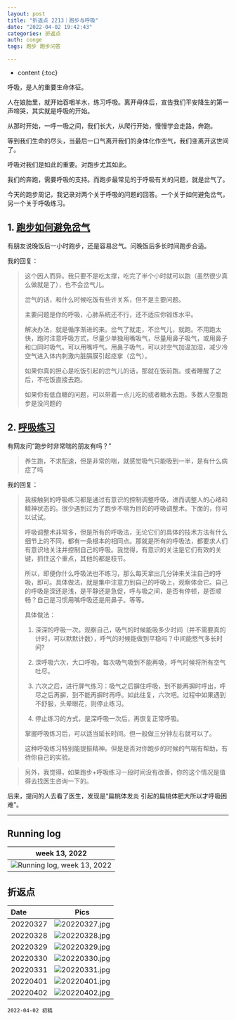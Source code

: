 ```yaml
---
layout: post
title: "折返点 2213｜跑步与呼吸"
date: "2022-04-02 19:42:43"
categories: 折返点
auth: conge
tags: 跑步 跑步问答

---
```

* content
{:toc}

呼吸，是人的重要生命体征。

人在娘胎里，就开始吞咽羊水，练习呼吸。离开母体后，宣告我们平安降生的第一声啼哭，其实就是呼吸的开始。

从那时开始，一呼一吸之间，我们长大，从爬行开始，慢慢学会走路，奔跑。

等到我们生命的尽头，当最后一口气离开我们的身体化作空气，我们变离开这世间了。

呼吸对我们是如此的重要。对跑步尤其如此。

我们的奔跑，需要呼吸的支持。而跑步最常见的于呼吸有关的问题，就是岔气了。

今天的跑步周记，我记录对两个关于呼吸的问题的回答。一个关于如何避免岔气，另一个关于呼吸练习。




## 1. [跑步如何避免岔气](https://douc.cc/3A7Eq6)

有朋友说晚饭后一小时跑步，还是容易岔气。问晚饭后多长时间跑步合适。

我的回复：

> 这个因人而异。我只要不是吃太撑，吃完了半个小时就可以跑（虽然很少真么做就是了），也不会岔气儿。
>
> 岔气的话，和什么时候吃饭有些许关系，但不是主要问题。
>
> 主要问题是你的呼吸，心肺系统还不行，还不适应你锻炼水平。
>
> 解决办法，就是循序渐进的来。岔气了就走，不岔气儿，就跑。不用跑太快，跑时注意呼吸方式，尽量少单独用嘴吸气，尽量用鼻子吸气，或用鼻子和口同时吸气。可以用嘴呼气。用鼻子吸气，可以对空气加温加湿，减少冷空气进入体内刺激内脏膈膜引起痉挛（岔气）。
>
> 如果你真的担心是吃饭引起的岔气儿的话，那就在饭前跑。或者睡醒了之后，不吃饭直接去跑。
>
> 如果你有低血糖的问题，可以带着一点儿吃的或者糖水去跑。多数人空腹跑步是没问题的

## 2. [呼吸练习](https://douc.cc/0vSB50)

有网友问“跑步时非常喘的朋友有吗？”

> 养生跑，不求配速，但是非常的喘，就感觉吸气只能吸到一半，是有什么病症了吗

我的回复：

> 我接触到的呼吸练习都是通过有意识的控制调整呼吸，进而调整人的心绪和精神状态的。很少遇到过为了跑步不喘为目的的呼吸调整术。下面的，你可以试试。
>
> 呼吸调整术非常多，但是所有的呼吸法，无论它们的具体的技术方法有什么细节上的不同，都有一条根本的相同点。那就是所有的呼吸法，都要求人们有意识地关注并控制自己的呼吸。我觉得，有意识的关注是它们有效的关键，抓住这个重点，其他的都是枝节。
>
> 所以，即便你什么呼吸法也不练习，那么每天拿出几分钟来关注自己的呼吸，即可。具体做法，就是集中注意力到自己的呼吸上，观察体会它。自己的呼吸是深还是浅，是平静还是急促，呼与吸之间，是否有停顿，是否顺畅？自己是习惯用嘴呼吸还是用鼻子。等等。
>
> 具体做法：
> 1. 深深的呼吸一次。观察自己，吸气的时候能吸多少时间（并不需要真的计时，可以默默计数），呼气的时候能做到平稳吗？中间能憋气多长时间?
>
> 2. 深呼吸六次，大口呼吸。每次吸气吸到不能再吸，呼气时候将所有空气吐尽。
>
> 3. 六次之后，进行屏气练习：吸气之后摒住呼吸，到不能再摒时呼出，呼尽之后再摒，到不能再摒时再呼。如此往复，六次吧。过程中如果遇到不舒服，头晕眼花，则停止练习。
>
> 4. 停止练习的方式，是深呼吸一次后，再恢复正常呼吸。
>
> 掌握呼吸练习后，可以适当延长时间。但一般做三分钟左右就可以了。
>
> 这种呼吸练习特别能提振精神。但是是否对你跑步的时候的气喘有帮助，有待你自己的实验。

> 另外，我觉得，如果跑步+呼吸练习一段时间没有改善，你的这个情况是值得去找医生咨询一下的。

后来，提问的人去看了医生，发现是“扁桃体发炎 引起的扁桃体肥大所以才呼吸困难”。


----

## Running log

|week 13, 2022|
|:----:|
|![Running log, week 13, 2022](/assets/images/折返点/2022_wk13.png)|


## 折返点

|Date|Pics|
|:----|:----:|
|20220327|![20220327.jpg](/assets/images/折返点/20220327.jpg)  |
|20220328|![20220328.jpg](/assets/images/折返点/20220328.jpg)  |
|20220329|![20220329.jpg](/assets/images/折返点/20220329.jpg)  |
|20220330|![20220330.jpg](/assets/images/折返点/20220330.jpg)  |
|20220331|![20220331.jpg](/assets/images/折返点/20220331.jpg)  |
|20220401|![20220401.jpg](/assets/images/折返点/20220401.jpg)  |
|20220402|![20220402.jpg](/assets/images/折返点/20220402.jpg)  |


```
2022-04-02 初稿
```
